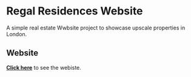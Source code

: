 # Regal Residences Website



A simple real estate Wwbsite project to showcase upscale properties in London. 


## Website

[**Click here**](https://regal-residences.static.domains/) to see the webiste.

